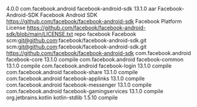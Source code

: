 <?xml version="1.0" encoding="UTF-8"?>
<project xsi:schemaLocation="http://maven.apache.org/POM/4.0.0 http://maven.apache.org/xsd/maven-4.0.0.xsd" xmlns="http://maven.apache.org/POM/4.0.0"
    xmlns:xsi="http://www.w3.org/2001/XMLSchema-instance">
  <modelVersion>4.0.0</modelVersion>
  <groupId>com.facebook.android</groupId>
  <artifactId>facebook-android-sdk</artifactId>
  <version>13.1.0</version>
  <packaging>aar</packaging>
  <name>Facebook-Android-SDK</name>
  <description>Facebook Android SDK</description>
  <url>https://github.com/facebook/facebook-android-sdk</url>
  <licenses>
    <license>
      <name>Facebook Platform License</name>
      <url>https://github.com/facebook/facebook-android-sdk/blob/main/LICENSE.txt</url>
      <distribution>repo</distribution>
    </license>
  </licenses>
  <developers>
    <developer>
      <id>facebook</id>
      <name>Facebook</name>
    </developer>
  </developers>
  <scm>
    <connection>scm:git@github.com:facebook/facebook-android-sdk.git</connection>
    <developerConnection>scm:git@github.com:facebook/facebook-android-sdk.git</developerConnection>
    <url>https://github.com/facebook/facebook-android-sdk</url>
  </scm>
  <dependencies>
    <dependency>
      <groupId>com.facebook.android</groupId>
      <artifactId>facebook-core</artifactId>
      <version>13.1.0</version>
      <scope>compile</scope>
    </dependency>
    <dependency>
      <groupId>com.facebook.android</groupId>
      <artifactId>facebook-common</artifactId>
      <version>13.1.0</version>
      <scope>compile</scope>
    </dependency>
    <dependency>
      <groupId>com.facebook.android</groupId>
      <artifactId>facebook-login</artifactId>
      <version>13.1.0</version>
      <scope>compile</scope>
    </dependency>
    <dependency>
      <groupId>com.facebook.android</groupId>
      <artifactId>facebook-share</artifactId>
      <version>13.1.0</version>
      <scope>compile</scope>
    </dependency>
    <dependency>
      <groupId>com.facebook.android</groupId>
      <artifactId>facebook-applinks</artifactId>
      <version>13.1.0</version>
      <scope>compile</scope>
    </dependency>
    <dependency>
      <groupId>com.facebook.android</groupId>
      <artifactId>facebook-messenger</artifactId>
      <version>13.1.0</version>
      <scope>compile</scope>
    </dependency>
    <dependency>
      <groupId>com.facebook.android</groupId>
      <artifactId>facebook-gamingservices</artifactId>
      <version>13.1.0</version>
      <scope>compile</scope>
    </dependency>
    <dependency>
      <groupId>org.jetbrains.kotlin</groupId>
      <artifactId>kotlin-stdlib</artifactId>
      <version>1.5.10</version>
      <scope>compile</scope>
    </dependency>
  </dependencies>
</project>
